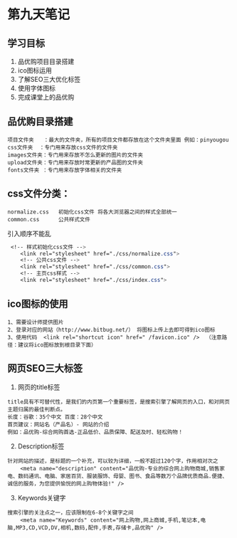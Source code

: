 # 第九天笔记

## 学习目标
1. 品优购项目目录搭建
2. ico图标运用
3. 了解SEO三大优化标签
4. 使用字体图标
5. 完成课堂上的品优购


## 品优购目录搭建

```
项目文件夹	：最大的文件夹，所有的项目文件都存放在这个文件夹里面 例如：pinyougou
css文件夹	：专门用来存放css文件的文件夹
images文件夹：专门用来存放不怎么更新的图片的文件夹
upload文件夹：专门用来存放时常更新的产品图的文件夹
fonts文件夹 ：专门用来存放字体相关的文件夹
```
## css文件分类：

```
normalize.css 	初始化css文件 将各大浏览器之间的样式全部统一
common.css   	公共样式文件
```
引入顺序不能乱
```css
 <!-- 样式初始化css文件 -->
    <link rel="stylesheet" href="./css/normalize.css">
    <!-- 公共css文件 -->
    <link rel="stylesheet" href="./css/common.css">
    <!-- 主页css样式 -->
    <link rel="stylesheet" href="./css/index.css">
```
## ico图标的使用

```
1、需要设计师提供图片
2、登录对应的网站（http://www.bitbug.net/） 将图标上传上去即可得到ico图标
3、使用代码  <link rel="shortcut icon" href=" /favicon.ico" />  （注意路径：建议将ico图标放到根目录下面）
```

## 网页SEO三大标签

1. 网页的title标签

```
title具有不可替代性，是我们的内页第一个重要标签，是搜索引擎了解网页的入口，和对网页主题归属的最佳判断点。
长度：谷歌：35个中文 百度：28个中文
首页建议：网站名（产品名）- 网站的介绍 
例如：品优购-综合网购首选-正品低价、品质保障、配送及时、轻松购物！   
```

2. Description标签

```
针对网站的描述，是标题的一个补充，可以较为详细，一般不超过120个字，作用相对次之
	<meta name="description" content="品优购-专业的综合网上购物商城,销售家电、数码通讯、电脑、家居百货、服装服饰、母婴、图书、食品等数万个品牌优质商品.便捷、诚信的服务，为您提供愉悦的网上购物体验!" />
```
3. Keywords关键字

```
搜索引擎的关注点之一，应该限制在6-8个关键字之间
	<meta name="Keywords" content="网上购物,网上商城,手机,笔记本,电脑,MP3,CD,VCD,DV,相机,数码,配件,手表,存储卡,品优购" />
```
